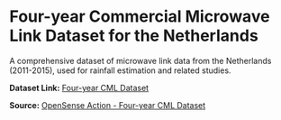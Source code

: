 # Four-year Commercial Microwave Link Dataset for the Netherlands

A comprehensive dataset of microwave link data from the Netherlands (2011-2015), used for rainfall estimation and related studies.

**Dataset Link:** [Four-year CML Dataset](https://doi.org/10.4121/be252844-b672-471e-8d69-27269a862ec1.v1)

**Source:** [OpenSense Action - Four-year CML Dataset](https://opensenseaction.eu/datasets/four-year-commercial-microwave-link-dataset-for-the-netherlands/)
